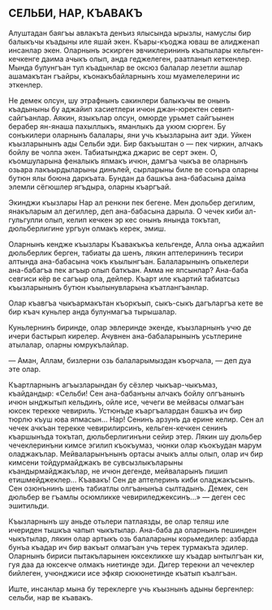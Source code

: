 ## СЕЛЬБИ, НАР, КЪАВАКЪ

Алуштадан баягъы авлакъта денъиз ялысында ырызлы, намуслы бир балыкъчы къадыны иле яшай экен.
Къары-къоджа юваш ве алидженап инсанлар экен.
Оларнынъ эскирген эвчиклерининъ къапылары кельген-кечкенге даима ачыкъ олып, анда геджелеген, раатланып кеткенлер.
Мында булунгъан тул къадынлар ве оксюз балалар лезетли ашлар ашамакътан гъайры, къонакъбайларнынъ хош муамелелерини ис эткенлер.

Не демек олсун, шу этрафнынъ сакинлери балыкъчы ве онынъ къадыныны бу аджайип хасиетлери ичюн джан-юректен севип-сайгъанлар.
Аякин, языкълар олсун, омюрде урьмет сайгъынен берабер ян-янаша пахыллыкъ, яманлыкъ да укюм сюрген.
Бу сонъкилери оларнынъ балалары, яни учь къызларына аит эди.
Уйкен къызларынынъ ады Сельби эди.
Бир бакъыштан о — пек чиркин, алчакъ бойлу ве чолпа экен.
Табиатынджа джарис ве серт экен.
О, къомшуларына феналыкъ япмакъ ичюн, дамгъа чыкъа ве оларнынъ озьара лакъырдыларыны динълей, сырларыны биле ве сонъра оларны бутюн ялы боюна даркъата.
Бундан да башкъа ана-бабасына даіма элемли сёгюшлер ягъдыра, оларны къаргъай.

Экинджи къызлары Нар ал ренкни пек бегене.
Мен дюльбер дегилим, янакъларым ал дегиллер, деп ана-бабасына дарыла.
О чечек киби ал-гульгулли олып, келип кечкен эр кес онынъ янында токътап, дюльберлигине ургъун олмакъ керек, эмиш.

Оларнынъ кендже къызлары Къавакъкъа кельгенде, Алла онъа аджайип дюльберлик берген, табиаты да шенъ, лякин аптелерининъ тесири алтында ана-бабасына чокъ къылынгъан.
Балаларынынъ опькелери ана-бабагъа пек агъыр олып баткъан.
Амма не япсынлар?
Ана-баба севгиси кёр ве сагъыр ола, дейлер.
Къарт иле къартий табиатсыз къызларынынъ бутюн къылынувларына къатлангъанлар.

Олар къавгъа чыкъармакътан къоркъып, сыкъ-сыкъ дагъларгъа кете ве бир къач куньлер анда булунмагъа тырышалар.

Куньлернинъ биринде, олар эвлеринде экенде, къызларнынъ учю де ичери бастырып кирелер.
Ачувнен ана-бабаларынынъ усьтлерине атылалар, оларны юмрукълайлар.

— Аман, Аллам, бизлерни озь балаларымыздан къорчала, — деп дуа эте олар.

Къартларнынъ агъызларындан бу сёзлер чыкъар-чыкъмаз, къайдандыр:
«Сельби!
Сен ана-бабанъны алчакъ бойлу олгъанынъ ичюн ынджытып кельдинъ, ойле исе, чечеги ве мейвасы олмагъан юксек терекке чевириль.
Устюнъде къаргъалардан башкъа ич бир тюрлю къуш юва япмасын...
Нар!
Сенинъ арзунъ да ерине келир.
Сен ал чечек ачкъан терекке чевирилирсинъ, кельген-кечкен сенинъ къаршынъда токътап, дюльберлигинъни сейир этер.
Лякин шу дюльбер чечеклеринъни кимсе эгилип къокъумаз, чюнки олар къокъудан марум оладжакълар.
Мейваларынънынъ ортасы ачыкъ аллы олып, олар ич бир кимсени тойдурмайджакъ ве сувсызлыкъларыны къандырмайджакълар, не ичюн дегенде, мейваларынъ пишип етишмейджеклер...
Къавакъ!
Сен де аптелеринъ киби оладжакъсынъ.
Сен озюнънинъ шенъ табиатлы олгъанынъа сылтадынъ.
Демек, сен дюльбер ве гъамлы осюмликке чевириледжексинъ...» — деген сес эшитильди.

Къызларнынъ шу аньде отьлери патлаязды, ве олар теляш иле ичериден тышкъа чапып чыкътылар.
Ана-баба да оларнынъ пешинден чыкътылар, лякин олар артыкъ озь балаларыны корьмедилер: азбарда бунъа къадар ич бир вакъыт олмагъан учь терек турмакъта эдилер.
Оларнынъ бириси пытакъларынен юксекликке шу къадар ынтылгъан ки, гуя даа да юксекче олмакъ ниетинде эди.
Дигер терекни ал чечеклер бийлеген, учюнджиси исе эфкяр сюкюнетинде къатып къалгъан.

Иште, инсанлар мына бу тереклерге учь къызнынъ адыны бергенлер: сельби, нар ве къавакъ.

